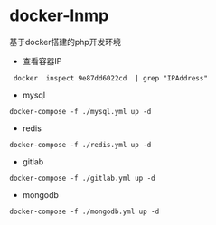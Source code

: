 # docker-lnmp
基于docker搭建的php开发环境

- 查看容器IP

```
 docker  inspect 9e87dd6022cd  | grep "IPAddress"
```

- mysql

```
docker-compose -f ./mysql.yml up -d
```

- redis

```
docker-compose -f ./redis.yml up -d
```
- gitlab

```
docker-compose -f ./gitlab.yml up -d
```

- mongodb

```
docker-compose -f ./mongodb.yml up -d
```
